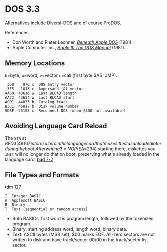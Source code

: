 DOS 3.3
=======

Alternatives include Diversi-DOS and of course ProDOS.

References:
- Don Worth and Pieter Lechner, [_Beneath Apple DOS_][bad] (1981).
- Apple Computer Inc., [_Apple II: The DOS Manual_][tdm] (1981).


Memory Locations
----------------

`b`=byte, `w`=word, `v`=vector `c`=call (first byte $A5=JMP).

     3D0    976 c  DOS entry vector
     3F5   1013 c  Ampersand (&) vector
    AA60  43616 w  Last BLOAD length
    AA72  43634 w  Last BLOAD start
    AC01  44033 b  Catalog track
    B3C1  46017 b  Disk volume number
    9DBF -25153 c  Reconnect DOS (when $3D0 not available)


Avoiding Language Card Reload
-----------------------------

The `STA` at $BFD3 (49107) stores a zero in the language card that
makes it test as unloaded later during the boot. After writing 3×NOP
($EA=234) starting there, diskettes you `INIT` will no longer do that
on boot, preserving what's already loaded in the language card. [bad 7-2]


File Types and Formats
----------------------

[tdm 127]

    I  Integer BASIC
    A  Applesoft BASIC
    B  Binary
    T  Text (sequential or random access)

- Both BASICs: first word is program length, followed by the tokenized program.
- Binary: starting address word, length word, binary data.
- Text: ASCII bytes (MSB set); $00 marks EOF. All-zero sectors are not
  written to disk and have track/sector 00/00 in the track/sector list
  sector.



<!-------------------------------------------------------------------->
[bad 7-2]: https://archive.org/details/Beneath_Apple_DOS_OCR/page/n80/mode/1up
[bad]: https://archive.org/details/Beneath_Apple_DOS_OCR/page/n2/mode/1up
[tdm 127]: https://archive.org/details/a2_the_DOS_Manual/page/n69/mode/1up
[tdm]: https://archive.org/details/a2_the_DOS_Manual/page/n2/mode/1up
